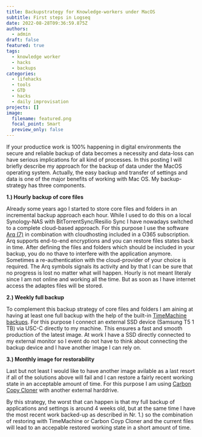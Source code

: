 ```yaml
---
title: Backupstrategy for Knowledge-workers under MacOS
subtitle: First steps in Logseq
date: 2022-08-28T09:36:59.875Z
authors:
  - admin
draft: false
featured: true
tags:
  - knowledge worker
  - hacks
  - backups
categories:
  - lifehacks
  - tools
  - GTD
  - hacks
  - daily improvisation
projects: []
image:
  filename: featured.png
  focal_point: Smart
  preview_only: false
---
```

If your productice work is 100% happening in digital environments the secure and reliable backup of data becomes a necessity and data-loss can  have serious implications for all kind of processes. In this posting I will briefly describe my approach for the backup of data under the MacOS operating system. Actually, the easy backup and transfer of settings and data is one of the major benefits of working with Mac OS. My backup-strategy has three components.

**1.) Hourly backup of core files**

Already some years ago I started to store core files and folders in an incremental backup approach each hour. While I used to do this on a local Synology-NAS with BitTorrentSync/Resilio Sync I have nowadays switched to a complete cloud-based approach. For this purpose I use the software [Arq (7)](https://www.arqbackup.com) in combination with cloudhosting included in a O365 subscription. Arq supports end-to-end encryptions and you can restore files states back in time. After defining the files and folders which should be included in your backup, you do no thave to interfere with the application anymore. Sometimes a re-authentication with the cloud-provider of your choice is required. The Arq symbols signals its activity and by that I can be sure that no progress is lost no matter what will happen. Hourly is not meant literaly since I am not online and working all the time. But as soon as I have internet access the adaptes files will be stored.


**2.) Weekly full backup**

To complement this backup strategy of core files and folders I am aining at having at least one full backup with the help of the built-in [TimeMachine backups](https://support.apple.com/en-sa/HT201250). For this purpose I connect an external SSD device (Samsung T5 1 TB) via USC-C directly to my machine. This ensures a fast and smooth production of the latest image. At work I have a SSD directly connected to my external monitor so I event do not have to think about connecting the backup device and I have another image I can rely on.

**3.) Monthly image for restorability**

Last but not least I would like to have another image avilable as a last resort if all of the solutions above will fail and I can restore a fairly recent working state in an acceptable amount of time. For this purpose I am using [Carbon Copy Cloner](https://bombich.com) with another external harddrive. 


By this strategy, the worst that can happen is that my full backup of applications and settings is around 4 weeks old, but at the same time I have the most recent work backed-up as described in Nr. 1.) so the combination of restoring with TimeMachine or Carbon Coyp Cloner and the current files will lead to an accepable restored working state in a short amount of time.